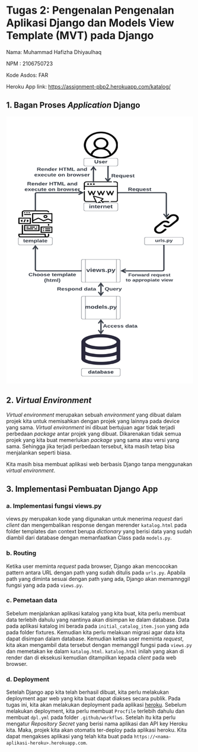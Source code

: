 # Tugas 2: Pengenalan Pengenalan Aplikasi Django dan Models View Template (MVT) pada Django

Nama: Muhammad Hafizha Dhiyaulhaq

NPM : 2106750723

Kode Asdos: FAR

Heroku App link: https://assignment-pbp2.herokuapp.com/katalog/

## 1. Bagan Proses *Application* Django
<img src=/images/tugas2pbp.png width="720" height="720">

## 2. *Virtual Environment*
*Virtual environment* merupakan sebuah *environment* yang dibuat dalam projek kita untuk memisahkan dengan projek yang lainnya pada device yang sama. *Virtual environment* ini dibuat bertujuan agar tidak terjadi perbedaan *package* antar projek yang dibuat. Dikarenakan tidak semua projek yang kita buat memerlukan *package* yang sama atau versi yang sama. Sehingga jika terjadi perbedaan tersebut, kita masih tetap bisa menjalankan seperti biasa.

Kita masih bisa membuat aplikasi web berbasis Django tanpa menggunakan *virtual environment*.

## 3. Implementasi Pembuatan Django App

### a. Implementasi fungsi views.py 

views.py merupakan kode yang digunakan untuk menerima *request* dari *client* dan mengembalikan response dengan merender `katalog.html` pada folder templates dan context berupa *dictionary* yang berisi data yang sudah diambil dari database dengan memanfaatkan Class pada `models.py`.

### b. Routing

Ketika user meminta *request* pada browser, Django akan mencocokan pattern antara URL dengan path yang sudah ditulis pada `urls.py`. Apabila path yang diminta sesuai dengan path yang ada, Django akan memamnggil fungsi yang ada pada `views.py`.

### c. Pemetaan data

Sebelum menjalankan aplikasi katalog yang kita buat, kita perlu membuat data terlebih dahulu yang nantinya akan disimpan ke dalam database. Data pada aplikasi katalog ini berada pada `initial_catalog_item.json` yang ada pada folder fixtures. Kemudian kita perlu melakuan migrasi agar data kita dapat disimpan dalam database. Kemudian ketika user meminta *request*, kita akan mengambil data tersebut dengan memanggil fungsi pada `views.py` dan memetakan ke dalam `katalog.html`. `katalog.html` inilah yang akan di render dan di eksekusi kemudian ditampilkan kepada *client* pada web browser. 

### d. Deployment

Setelah Django app kita telah berhasil dibuat, kita perlu melakukan deployment agar web yang kita buat dapat diakses secara publik. Pada tugas ini, kita akan melakukan deployment pada aplikasi [heroku](www.heroku.com). Sebelum melakukan deployment, kita perlu membuat `Procfile` terlebih dahulu dan membuat `dpl.yml` pada folder `.github/workflws`. Setelah itu kita perlu mengatur *Repository Secret* yang berisi nama aplikasi dan API key Heroku kita. Maka, projek kita akan otomatis ter-deploy pada aplikasi heroku. Kita dapat mengakses aplikasi yang telah kita buat pada `https://<nama-aplikasi-heroku>.herokuapp.com`.





